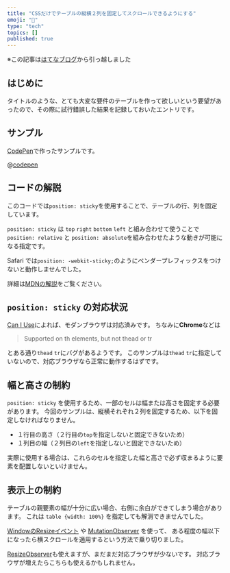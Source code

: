 ```yaml
---
title: "CSSだけでテーブルの縦横２列を固定してスクロールできるようにする"
emoji: "🚚"
type: "tech"
topics: []
published: true
---
```

※この記事は[はてなブログ](https://hyiromori.hateblo.jp/entry/2019/12/31/210920)から引っ越しました

## はじめに

タイトルのような、とても大変な要件のテーブルを作って欲しいという要望があったので、その際に試行錯誤した結果を記録しておいたエントリです。

## サンプル

[CodePen](https://codepen.io/)で作ったサンプルです。

@[codepen](https://codepen.io/hyiromori/pen/WNbZbge)

## コードの解説

このコードでは`position: sticky`を使用することで、テーブルの行、列を固定しています。

`position: sticky` は `top` `right` `bottom` `left` と組み合わせて使うことで
`position: relative` と `position: absolute`を組み合わせたような動きが可能になる指定です。

Safari では`position: -webkit-sticky;`のようにベンダープレフィックスをつけないと動作しませんでした。

詳細は[MDNの解説](https://developer.mozilla.org/ja/docs/Web/CSS/position#Sticky_positioning)をご覧ください。

## `position: sticky` の対応状況

[Can I Use](https://caniuse.com/#feat=css-sticky)によれば、モダンブラウザは対応済みです。
ちなみに**Chrome**などは

> Supported on th elements, but not thead or tr

とある通り`thead` `tr`にバグがあるようです。
このサンプルは`thead` `tr`に指定していないので、対応ブラウザなら正常に動作するはずです。

## 幅と高さの制約

`position: sticky` を使用するため、一部のセルは幅または高さを固定する必要があります。
今回のサンプルは、縦横それぞれ２列を固定するため、以下を固定しなければなりません。

- １行目の高さ（２行目の`top`を指定しないと固定できないため）
- １列目の幅（２列目の`left`を指定しないと固定できないため）

実際に使用する場合は、これらのセルを指定した幅と高さで必ず収まるように要素を配置しないといけません。

## 表示上の制約

テーブルの親要素の幅が十分に広い場合、右側に余白ができてしまう場合があります。
これは `table {width: 100%}` を指定しても解消できませんでした。

[WindowのResizeイベント](https://developer.mozilla.org/en-US/docs/Web/API/Window/resize_event) や
[MutationObserver](https://developer.mozilla.org/ja/docs/Web/API/MutationObserver) を使って、
ある程度の幅以下になったら横スクロールを適用するという方法で乗り切りました。

[ResizeObserver](https://developer.mozilla.org/ja/docs/Web/API/ResizeObserver)も使えますが、まだまだ対応ブラウザが少ないです。
対応ブラウザが増えたらこちらも使えるかもしれません。



